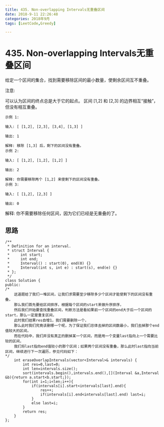 ```yaml
---
title: 435. Non-overlapping Intervals无重叠区间
date: 2018-9-11 22:26:48  
categories: 2018年9月
tags: [LeetCode,Greedy]

---
```


# 435. Non-overlapping Intervals无重叠区间

给定一个区间的集合，找到需要移除区间的最小数量，使剩余区间互不重叠。


<!-- more -->



注意:

可以认为区间的终点总是大于它的起点。
区间 [1,2] 和 [2,3] 的边界相互“接触”，但没有相互重叠。

	示例 1:
	
	输入: [ [1,2], [2,3], [3,4], [1,3] ]
	
	输出: 1
	
	解释: 移除 [1,3] 后，剩下的区间没有重叠。
	示例 2:
	
	输入: [ [1,2], [1,2], [1,2] ]
	
	输出: 2
	
	解释: 你需要移除两个 [1,2] 来使剩下的区间没有重叠。
	示例 3:
	
	输入: [ [1,2], [2,3] ]
	
	输出: 0

解释: 你不需要移除任何区间，因为它们已经是无重叠的了。

## 思路
	
	/**
	 * Definition for an interval.
	 * struct Interval {
	 *     int start;
	 *     int end;
	 *     Interval() : start(0), end(0) {}
	 *     Interval(int s, int e) : start(s), end(e) {}
	 * };
	 */
	class Solution {
	public: 
	/* 
	    这道题给了我们一堆区间，让我们求需要至少移除多少个区间才能使剩下的区间没有重叠，
	    那么我们首先要给区间排序，根据每个区间的start来做升序排序，
	    然后我们开始要查找重叠区间，判断方法是看如果前一个区间的end大于后一个区间的start，那么一定是重复区间，
	    此时我们结果res自增1，我们需要删除一个，
	    那么此时我们究竟该删哪一个呢，为了保证我们总体去掉的区间数最小，我们去掉那个end值较大的区间，
	    而在代码中，我们并没有真正的删掉某一个区间，而是用一个变量last指向上一个需要比较的区间，
	    我们将last指向end值较小的那个区间；如果两个区间没有重叠，那么此时last指向当前区间，继续进行下一次遍历，参见代码如下：
	*/
	    int eraseOverlapIntervals(vector<Interval>& intervals) {
	        int res=0,last=0;
	        int len=intervals.size();
	        sort(intervals.begin(),intervals.end(),[](Interval &a,Interval &b){return a.start<b.start;});
	        for(int i=1;i<len;i++){
	            if(intervals[i].start<intervals[last].end){
	                res++;
	                if(intervals[i].end<intervals[last].end) last=i;
	            }
	            else last=i;
	        }
	        return res;
	    }
	};
